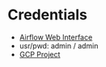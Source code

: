 # Credentials

- [Airflow Web Interface](https://airflow-webserver-325748943415.europe-north1.run.app/login/?next=http%3A%2F%2Fairflow-webserver-325748943415.europe-north1.run.app%2Fhome)
- usr/pwd: admin / admin
- [GCP Project](https://console.cloud.google.com/run?project=landexchange-306716)
